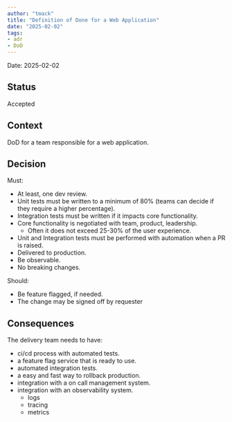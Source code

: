 ```yaml
---
author: "tmack"
title: "Definition of Done for a Web Application"
date: "2025-02-02"
tags: 
- adr
- DoD
---
```

Date: 2025-02-02

## Status

Accepted

## Context

DoD for a team responsible for a web application.

## Decision

Must:
- At least, one dev review.
- Unit tests must be written to a minimum of 80% (teams can decide if they require a higher percentage).
- Integration tests must be written if it impacts core functionality.
- Core functionality is negotiated with team, product, leadership.
  - Often it does not exceed 25-30% of the user experience.
- Unit and Integration tests must be performed with automation when a PR is raised.
- Delivered to production.
- Be observable.
- No breaking changes.

Should:
- Be feature flagged, if needed.
- The change may be signed off by requester

## Consequences

The delivery team needs to have:
- ci/cd process with automated tests.
- a feature flag service that is ready to use.
- automated integration tests.
- a easy and fast way to rollback production.
- integration with a on call management system.
- integration with an observability system.
  - logs
  - tracing
  - metrics